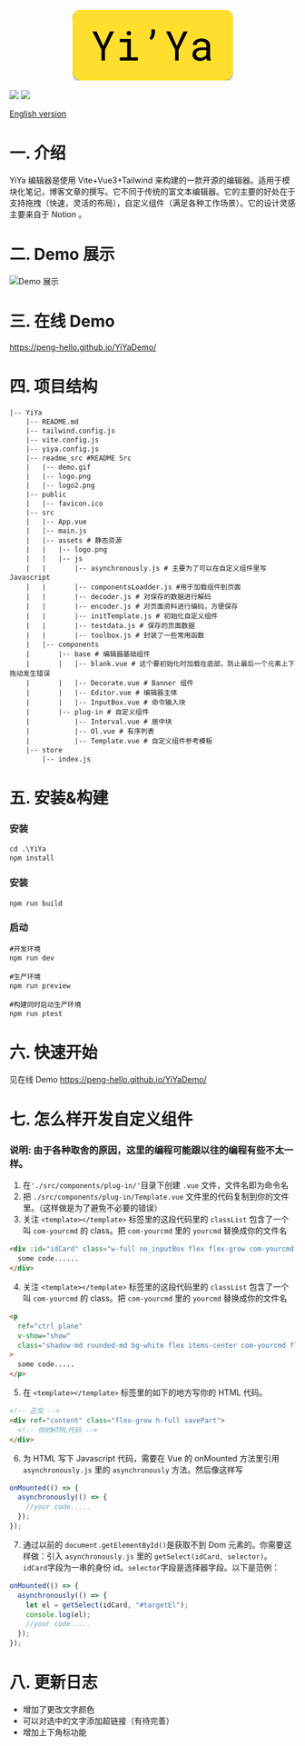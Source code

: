 <p align="center">
<a href="https://peng-hello.github.io/YiYaDemo/">
<img src="./readme_src/logo2.png">
</a>
<p>
<img src="https://img.shields.io/badge/build-passing-brightgreen">
<img src="https://img.shields.io/github/license/Peng-Hello/YiYa-Editor">
</p>
</p>

[English version](./readme_src/en.md)

# 一. 介绍

YiYa 编辑器是使用 Vite+Vue3+Tailwind 来构建的一款开源的编辑器。适用于模块化笔记，博客文章的撰写。它不同于传统的富文本编辑器。它的主要的好处在于支持拖拽（快速，灵活的布局），自定义组件（满足各种工作场景）。它的设计灵感主要来自于 Notion 。

# 二. Demo 展示

![Demo 展示](./readme_src/demo.gif)

# 三. 在线 Demo

https://peng-hello.github.io/YiYaDemo/

# 四. 项目结构

```shell
|-- YiYa
    |-- README.md
    |-- tailwind.config.js
    |-- vite.config.js
    |-- yiya.config.js
    |-- readme_src #README Src
    |   |-- demo.gif
    |   |-- logo.png
    |   |-- logo2.png
    |-- public
    |   |-- favicon.ico
    |-- src
    |   |-- App.vue
    |   |-- main.js
    |   |-- assets # 静态资源
    |   |   |-- logo.png
    |   |   |-- js
    |   |       |-- asynchronously.js # 主要为了可以在自定义组件里写Javascript
    |   |       |-- componentsLoadder.js #用于加载组件到页面
    |   |       |-- decoder.js # 对保存的数据进行解码
    |   |       |-- encoder.js # 对页面资料进行编码，方便保存
    |   |       |-- initTemplate.js # 初始化自定义组件
    |   |       |-- testdata.js # 保存的页面数据
    |   |       |-- toolbox.js # 封装了一些常用函数
    |   |-- components
    |       |-- base # 编辑器基础组件
    |       |   |-- blank.vue # 这个要初始化时加载在底部，防止最后一个元素上下拖动发生错误
    |       |   |-- Decorate.vue # Banner 组件
    |       |   |-- Editor.vue # 编辑器主体
    |       |   |-- InputBox.vue # 命令输入块
    |       |-- plug-in # 自定义组件
    |           |-- Interval.vue # 居中块
    |           |-- Ol.vue # 有序列表
    |           |-- Template.vue # 自定义组件参考模板
    |-- store
        |-- index.js
```

# 五. 安装&构建

### 安装

```shell
cd .\YiYa
npm install
```

### 安装

```shell
npm run build
```

### 启动

```shell
#开发环境
npm run dev

#生产环境
npm run preview

#构建同时启动生产环境
npm run ptest
```

# 六. 快速开始

见在线 Demo https://peng-hello.github.io/YiYaDemo/

# 七. 怎么样开发自定义组件

### 说明: 由于各种取舍的原因，这里的编程可能跟以往的编程有些不太一样。

1. 在`'./src/components/plug-in/'`目录下创建 `.vue` 文件，文件名即为命令名
2. 把 `./src/components/plug-in/Template.vue` 文件里的代码复制到你的文件里。（这样做是为了避免不必要的错误）
3. 关注 `<template></template>` 标签里的这段代码里的 `classList` 包含了一个叫 `com-yourcmd` 的 class。把 `com-yourcmd` 里的 `yourcmd` 替换成你的文件名

```html
<div :id="idCard" class="w-full no_inputBox flex flex-grow com-yourcmd drag">
  some code......
</div>
```

4. 关注 `<template></template>` 标签里的这段代码里的 `classList` 包含了一个叫 `com-yourcmd` 的 class。把 `com-yourcmd` 里的 `yourcmd` 替换成你的文件名

```html
<p
  ref="ctrl_plane"
  v-show="show"
  class="shadow-md rounded-md bg-white flex items-center com-yourcmd flex-grow-0 space-x-1 w-16 justify-center mr-6"
>
  some code.....
</p>
```

5. 在 `<template></template>` 标签里的如下的地方写你的 HTML 代码。

```html
<!-- 正文 -->
<div ref="content" class="flex-grow h-full savePart">
  <!-- 你的HTML代码 -->
</div>
```

6. 为 HTML 写下 Javascript 代码，需要在 Vue 的 onMounted 方法里引用 `asynchronously.js` 里的 `asynchronously` 方法。然后像这样写

```js
onMounted(() => {
  asynchronously(() => {
    //your code.....
  });
});
```

7. 通过以前的 `document.getElementById()`是获取不到 Dom 元素的。你需要这样做：引入 `asynchronously.js` 里的 `getSelect(idCard, selector)`。`idCard`字段为一串的身份 id。`selector`字段是选择器字段。以下是范例：

```js
onMounted(() => {
  asynchronously(() => {
    let el = getSelect(idCard, "#targetEl");
    console.log(el);
    //your code.....
  });
});
```

# 八. 更新日志

- 增加了更改文字颜色
- 可以对选中的文字添加超链接（有待完善）
- 增加上下角标功能
